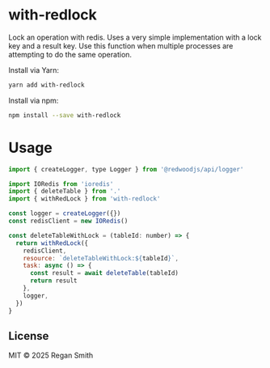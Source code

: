 # with-redlock

Lock an operation with redis. Uses a very simple implementation with a lock key and a result key. Use this function when multiple processes are attempting to do the same operation.

Install via Yarn:

```bash
yarn add with-redlock
```

Install via npm:

```bash
npm install --save with-redlock
```

# Usage

```javascript
import { createLogger, type Logger } from '@redwoodjs/api/logger'

import IORedis from 'ioredis'
import { deleteTable } from '.'
import { withRedLock } from 'with-redlock'

const logger = createLogger({})
const redisClient = new IORedis()

const deleteTableWithLock = (tableId: number) => {
  return withRedLock({
    redisClient,
    resource: `deleteTableWithLock:${tableId}`,
    task: async () => {
      const result = await deleteTable(tableId)
      return result
    },
    logger,
  })
}
```

## License

MIT © 2025 Regan Smith
